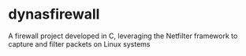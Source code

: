 # dynasfirewall
A firewall project developed in C, leveraging the Netfilter framework to capture and filter packets on Linux systems
